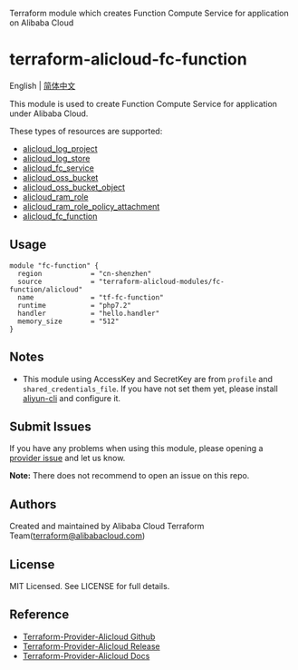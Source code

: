 Terraform module which creates Function Compute Service for application on Alibaba Cloud

terraform-alicloud-fc-function
=====================================================================

English | [简体中文](README-CN.md)

This module is used to create Function Compute Service for application under Alibaba Cloud.

These types of resources are supported:

* [alicloud_log_project](https://registry.terraform.io/providers/aliyun/alicloud/latest/docs/resources/log_project)
* [alicloud_log_store](https://registry.terraform.io/providers/aliyun/alicloud/latest/docs/resources/log_store)
* [alicloud_fc_service](https://registry.terraform.io/providers/aliyun/alicloud/latest/docs/resources/fc_service)
* [alicloud_oss_bucket](https://registry.terraform.io/providers/aliyun/alicloud/latest/docs/resources/oss_bucket)
* [alicloud_oss_bucket_object](https://registry.terraform.io/providers/aliyun/alicloud/latest/docs/resources/oss_bucket_object)
* [alicloud_ram_role](https://registry.terraform.io/providers/aliyun/alicloud/latest/docs/resources/ram_role)
* [alicloud_ram_role_policy_attachment](https://registry.terraform.io/providers/aliyun/alicloud/latest/docs/resources/ram_role_policy_attachment)
* [alicloud_fc_function](https://registry.terraform.io/providers/aliyun/alicloud/latest/docs/resources/fc_function)

## Usage

```hcl
module "fc-function" {
  region            = "cn-shenzhen"
  source            = "terraform-alicloud-modules/fc-function/alicloud"
  name              = "tf-fc-function"
  runtime           = "php7.2"
  handler           = "hello.handler"
  memory_size       = "512"
}
```

## Notes

* This module using AccessKey and SecretKey are from `profile` and `shared_credentials_file`. If you have not set them
  yet, please install [aliyun-cli](https://github.com/aliyun/aliyun-cli#installation) and configure it.

## Submit Issues

If you have any problems when using this module, please opening
a [provider issue](https://github.com/aliyun/terraform-provider-alicloud/issues/new) and let us know.

**Note:** There does not recommend to open an issue on this repo.

## Authors

Created and maintained by Alibaba Cloud Terraform Team(terraform@alibabacloud.com)

## License

MIT Licensed. See LICENSE for full details.

## Reference

* [Terraform-Provider-Alicloud Github](https://github.com/aliyun/terraform-provider-alicloud)
* [Terraform-Provider-Alicloud Release](https://releases.hashicorp.com/terraform-provider-alicloud/)
* [Terraform-Provider-Alicloud Docs](https://registry.terraform.io/providers/aliyun/alicloud/latest/docs)
